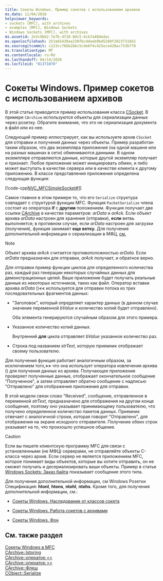 ```yaml
---
title: Сокеты Windows. Пример сокетов с использованием архивов
ms.date: 11/04/2016
helpviewer_keywords:
- sockets [MFC], with archives
- examples [MFC], Windows Sockets
- Windows Sockets [MFC], with archives
ms.assetid: 2e3c9bb2-7e7b-4f28-8dc5-6cb7a484edac
ms.openlocfilehash: 253a65430ae230fbc4deeb9bd5288f28237310d2
ms.sourcegitcommit: c123cc76bb2b6c5cde6f4c425ece420ac733bf70
ms.translationtype: MT
ms.contentlocale: ru-RU
ms.lasthandoff: 04/14/2020
ms.locfileid: "81371078"
---
```

# <a name="windows-sockets-example-of-sockets-using-archives"></a>Сокеты Windows. Пример сокетов с использованием архивов

В этой статье приводится пример использования класса [CSocket](../mfc/reference/csocket-class.md). В примере `CArchive` используются объекты для сериализации данных через розетку. Обратите внимание, что это не сериализация документа в файл или из нее.

Следующий пример иллюстрирует, как вы используете архив `CSocket` для отправки и получения данных через объекты. Пример разработан таким образом, что два экземпляра приложения (на одной машине или на разных машинах в сети) обмениваются данными. В одном экземпляре отправляются данные, которые другой экземпляр получает и признает. Любое приложение может инициировать обмен, и либо может выступать в качестве сервера или в качестве клиента к другому приложению. В классе представления приложения определена следующая функция:

[!code-cpp[NVC_MFCSimpleSocket#1](../mfc/codesnippet/cpp/windows-sockets-example-of-sockets-using-archives_1.cpp)]

Самое главное в этом примере то, что его `Serialize` структура совпадает с структурой функции MFC. Функция `PacketSerialize` члена состоит из оператора **if** с **другим** положением. Функция получает две ссылки [CArchive](../mfc/reference/carchive-class.md) в качестве параметров: *arData* и *arAck*. Если объект архива *arData* настроен для хранения (отправки), **если** ветвь выполняется; в противном случае, если *arData* настроен для загрузки (получения), функция занимает **еще ветку.** Для получения дополнительной информации о сериализации в МФЦ, [см.](../mfc/how-to-make-a-type-safe-collection.md)

> [!NOTE]
> Объект архива *arAck* считается противоположностью *arData.* Если *arData* предназначен для отправки, *arAck* получает, и обратное верно.

Для отправки пример функции циклов для определенного количества раз, каждый раз генерации некоторых случайных данных для демонстрационных целей. Ваше приложение будет получать реальные данные из некоторых источников, таких как файл. Оператор вставки архива *arData* ()**<<** используется для отправки потока из трех последовательных фрагментов данных:

- "Заголовок", который определяет характер данных (в данном случае значение переменной *bValue* и количество копий будет отправлено).

   Оба элемента генерируются случайным образом для этого примера.

- Указанное количество копий данных.

   Внутренний **для** цикла отправляет *bValue* указанное количество раз.

- Строка под названием *strText,* которую приемник отображает своему пользователю.

Для получения функция работает аналогичным образом, за исключением того,**>>** что она использует оператора извлечения архива () для получения данных из архива. Получающее приложение проверяет полученные данные, отображает окончательное сообщение "Полученное", а затем отправляет обратно сообщение с надписью "Отправлено" для отображения приложения для отправки.

В этой модели связи слово "Received", сообщение, отправленное в переменной *strText,* предназначено для отображения на другом конце сообщения, поэтому оно указывает принимающему пользователю, что получено определенное количество пакетов данных. Приемник отвечает с аналогичной строки, которая говорит "Отправлено", для отображения на экране исходного отправителя. Получение обеих строк указывает на то, что произошло успешное общение.

> [!CAUTION]
> Если вы пишете клиентскую программу MFC для связи с установленными (не МФЦ) серверами, не отправляйте объекты C-класса через архив. Если сервер не является приложением MFC, которое понимает виды объектов, которые вы хотите отправить, он не сможет получать и десериализировать ваши объекты. Пример в статье [Windows Sockets: Заказ байта](../mfc/windows-sockets-byte-ordering.md) показывает сообщение этого типа.

Для получения дополнительной информации, см Windows Розетки Спецификация: **htonl**, **htons**, **ntohl**, **ntohs**. Кроме того, для получения дополнительной информации, см.:

- [Сокеты Windows. Наследование от классов сокета](../mfc/windows-sockets-deriving-from-socket-classes.md)

- [Сокеты Windows. Работа сокетов с архивами](../mfc/windows-sockets-how-sockets-with-archives-work.md)

- [Сокеты Windows. Фон](../mfc/windows-sockets-background.md)

## <a name="see-also"></a>См. также раздел

[Сокеты Windows в MFC](../mfc/windows-sockets-in-mfc.md)<br/>
[CArchive::Istoring](../mfc/reference/carchive-class.md#isstoring)<br/>
[CArchive::оператор <<](../mfc/reference/carchive-class.md#operator_lt_lt)<br/>
[CArchive::оператор >>](../mfc/reference/carchive-class.md#operator_lt_lt)<br/>
[CArchive::Флеш](../mfc/reference/carchive-class.md#flush)<br/>
[CObject::Serialize](../mfc/reference/cobject-class.md#serialize)
